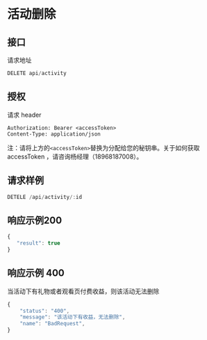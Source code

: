# 活动删除

## 接口

请求地址

```javascript
DELETE api/activity
```

## 授权

请求 header

```http
Authorization: Bearer <accessToken>
Content-Type: application/json
```

注：请将上方的`<accessToken>`替换为分配给您的秘钥串。关于如何获取 accessToken ，请咨询杨经理（18968187008）。

## 请求样例

```typescript
DETELE /api/activity/:id
```

## 响应示例200

```javascript
{
   "result": true
}
```

## 响应示例 400

当活动下有礼物或者观看页付费收益，则该活动无法删除

```javascript
{
    "status": "400",
    "message": "该活动下有收益，无法删除",
    "name": "BadRequest",
}
```

